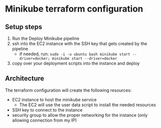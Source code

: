 # Minikube terraform configuration

## Setup steps
1. Run the Deploy Minikube pipeline
2. ssh into the EC2 instance with the SSH key that gets created by the pipeline  
    - if needed, run: ```sudo -i -u ubuntu bash
minikube start --driver=docker; minikube start --driver=docker```
3. copy over your deployment scripts into the instance and deploy

## Architecture
The terraform configuration will create the following resources:
- EC2 instance to host the minikube service
    - The EC2 will use the user data script to install the needed resources
- SSH key to connect to the instance
- security group to allow the proper networking for the instance (only allowing connection from my IP)